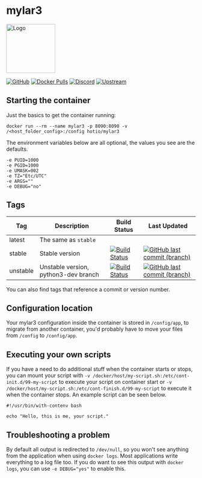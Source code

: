 # mylar3

<img src="https://raw.githubusercontent.com/hotio/docker-mylar3/master/img/mylar3.png" alt="Logo" height="130" width="130">

[![GitHub](https://img.shields.io/badge/source-github-lightgrey)](https://github.com/hotio/docker-mylar3)
[![Docker Pulls](https://img.shields.io/docker/pulls/hotio/mylar3)](https://hub.docker.com/r/hotio/mylar3)
[![Discord](https://img.shields.io/discord/610068305893523457?color=738ad6&label=discord&logo=discord&logoColor=white)](https://discord.gg/3SnkuKp)
[![Upstream](https://img.shields.io/badge/upstream-project-yellow)](https://github.com/mylar3/mylar3)

## Starting the container

Just the basics to get the container running:

```shell
docker run --rm --name mylar3 -p 8090:8090 -v /<host_folder_config>:/config hotio/mylar3
```

The environment variables below are all optional, the values you see are the defaults.

```shell
-e PUID=1000
-e PGID=1000
-e UMASK=002
-e TZ="Etc/UTC"
-e ARGS=""
-e DEBUG="no"
```

## Tags

| Tag      | Description                          | Build Status                                                                                                                                            | Last Updated                                                                                                                                                      |
| ---------|--------------------------------------|---------------------------------------------------------------------------------------------------------------------------------------------------------|-------------------------------------------------------------------------------------------------------------------------------------------------------------------|
| latest   | The same as `stable`                 |                                                                                                                                                         |                                                                                                                                                                   |
| stable   | Stable version                       | [![Build Status](https://cloud.drone.io/api/badges/hotio/docker-mylar3/status.svg?ref=refs/heads/stable)](https://cloud.drone.io/hotio/docker-mylar3)   | [![GitHub last commit (branch)](https://img.shields.io/github/last-commit/hotio/docker-mylar3/stable)](https://github.com/hotio/docker-mylar3/commits/stable)     |
| unstable | Unstable version, python3-dev branch | [![Build Status](https://cloud.drone.io/api/badges/hotio/docker-mylar3/status.svg?ref=refs/heads/unstable)](https://cloud.drone.io/hotio/docker-mylar3) | [![GitHub last commit (branch)](https://img.shields.io/github/last-commit/hotio/docker-mylar3/unstable)](https://github.com/hotio/docker-mylar3/commits/unstable) |

You can also find tags that reference a commit or version number.

## Configuration location

Your mylar3 configuration inside the container is stored in `/config/app`, to migrate from another container, you'd probably have to move your files from `/config` to `/config/app`.

## Executing your own scripts

If you have a need to do additional stuff when the container starts or stops, you can mount your script with `-v /docker/host/my-script.sh:/etc/cont-init.d/99-my-script` to execute your script on container start or `-v /docker/host/my-script.sh:/etc/cont-finish.d/99-my-script` to execute it when the container stops. An example script can be seen below.

```shell
#!/usr/bin/with-contenv bash

echo "Hello, this is me, your script."
```

## Troubleshooting a problem

By default all output is redirected to `/dev/null`, so you won't see anything from the application when using `docker logs`. Most applications write everything to a log file too. If you do want to see this output with `docker logs`, you can use `-e DEBUG="yes"` to enable this.
